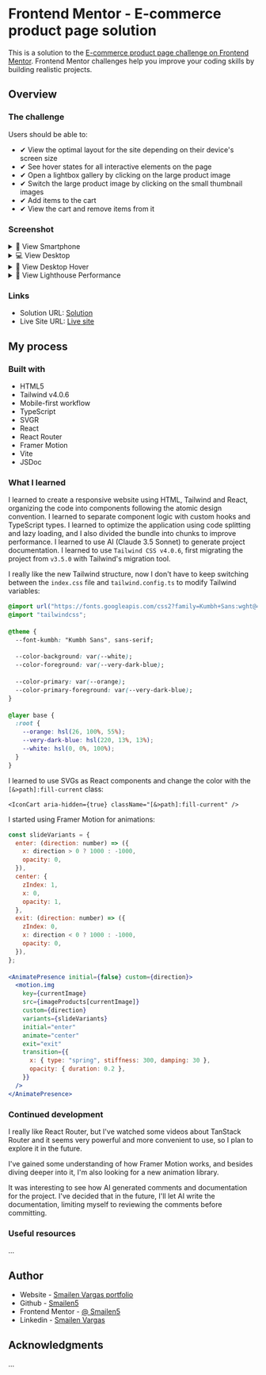 # Frontend Mentor - E-commerce product page solution

This is a solution to the [E-commerce product page challenge on Frontend Mentor](https://www.frontendmentor.io/challenges/ecommerce-product-page-UPsZ9MJp6). Frontend Mentor challenges help you improve your coding skills by building realistic projects.

## Overview

### The challenge

Users should be able to:

- ✔ View the optimal layout for the site depending on their device's screen size
- ✔ See hover states for all interactive elements on the page
- ✔ Open a lightbox gallery by clicking on the large product image
- ✔ Switch the large product image by clicking on the small thumbnail images
- ✔ Add items to the cart
- ✔ View the cart and remove items from it

### Screenshot

<details>
<summary> 📱 View Smartphone</summary>

![smartphone](./screenshot/smartphone.jpeg)

</details>

<details>
<summary> 💻 View Desktop</summary>

![desktop](./screenshot/desktop.jpeg)

</details>

<details>
<summary>🚀 View Desktop Hover</summary>

![desktop](./screenshot/desktop-hover.jpeg)

</details>

<details>
<summary>🚀 View Lighthouse Performance</summary>

![lighthouse](./screenshot/lighthouse-result-dist.PNG)

</details>

### Links

- Solution URL: [Solution](https://github.com/Smailen5/Frontend-Mentor-Challenge/tree/main/ecommerce-product-page)
- Live Site URL: [Live site](https://funny-swan-69bb4e.netlify.app/)

## My process

### Built with

- HTML5
- Tailwind v4.0.6
- Mobile-first workflow
- TypeScript
- SVGR
- React
- React Router
- Framer Motion
- Vite
- JSDoc

### What I learned

I learned to create a responsive website using HTML, Tailwind and React, organizing the code into components following the atomic design convention. I learned to separate component logic with custom hooks and TypeScript types. I learned to optimize the application using code splitting and lazy loading, and I also divided the bundle into chunks to improve performance. I learned to use AI (Claude 3.5 Sonnet) to generate project documentation. I learned to use `Tailwind CSS v4.0.6`, first migrating the project from `v3.5.0` with Tailwind's migration tool.

I really like the new Tailwind structure, now I don't have to keep switching between the `index.css` file and `tailwind.config.ts` to modify Tailwind variables:

```css
@import url("https://fonts.googleapis.com/css2?family=Kumbh+Sans:wght@400;700&display=swap");
@import "tailwindcss";

@theme {
  --font-kumbh: "Kumbh Sans", sans-serif;

  --color-background: var(--white);
  --color-foreground: var(--very-dark-blue);

  --color-primary: var(--orange);
  --color-primary-foreground: var(--very-dark-blue);
}

@layer base {
  :root {
    --orange: hsl(26, 100%, 55%);
    --very-dark-blue: hsl(220, 13%, 13%);
    --white: hsl(0, 0%, 100%);
  }
}
```

I learned to use SVGs as React components and change the color with the `[&>path]:fill-current` class:

```tsx
<IconCart aria-hidden={true} className="[&>path]:fill-current" />
```

I started using Framer Motion for animations:

```jsx
const slideVariants = {
  enter: (direction: number) => ({
    x: direction > 0 ? 1000 : -1000,
    opacity: 0,
  }),
  center: {
    zIndex: 1,
    x: 0,
    opacity: 1,
  },
  exit: (direction: number) => ({
    zIndex: 0,
    x: direction < 0 ? 1000 : -1000,
    opacity: 0,
  }),
};

<AnimatePresence initial={false} custom={direction}>
  <motion.img
    key={currentImage}
    src={imageProducts[currentImage]}
    custom={direction}
    variants={slideVariants}
    initial="enter"
    animate="center"
    exit="exit"
    transition={{
      x: { type: "spring", stiffness: 300, damping: 30 },
      opacity: { duration: 0.2 },
    }}
  />
</AnimatePresence>
```

### Continued development

I really like React Router, but I've watched some videos about TanStack Router and it seems very powerful and more convenient to use, so I plan to explore it in the future.

I've gained some understanding of how Framer Motion works, and besides diving deeper into it, I'm also looking for a new animation library.

It was interesting to see how AI generated comments and documentation for the project. I've decided that in the future, I'll let AI write the documentation, limiting myself to reviewing the comments before committing.

### Useful resources

...

## Author

- Website - [Smailen Vargas portfolio](https://smailenvargas.com/)
- Github - [Smailen5](https://github.com/Smailen5)
- Frontend Mentor - [@ Smailen5](https://www.frontendmentor.io/profile/Smailen5)
- Linkedin - [Smailen Vargas](https://www.linkedin.com/in/smailen-vargas/)

## Acknowledgments

...
